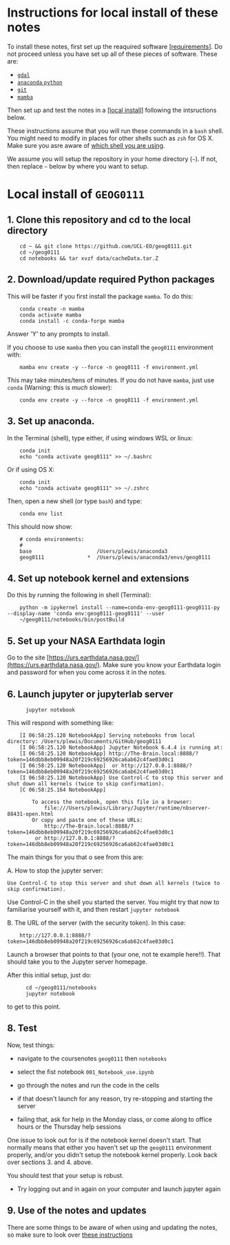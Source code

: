 
# Instructions for local install of these notes

To install these notes, first set up the reaquired software [[requirements](OutsideInstall-Requirements.md#1.-Requirements)]. Do not proceed unless you have set up all of these pieces of software.
These are:

* [`gdal`](OutsideInstall-Requirements.md#11-gdal)
* [`anaconda` `python`](OutsideInstall-Requirements.md#12-Anaconda)
* [`git`](OutsideInstall-Requirements.md#13-git)
* [`mamba`](OutsideInstall-Requirements.md#14-mamba)

Then set up and test the notes in a [[local install](OutsideInstall-Local.md#2-local-install-in-)] following the intsructions below.

These instructions assume that you will run these commands in a `bash` shell. You might need to modify in places for other shells such as `zsh` for OS X. Make sure you asre aware of [which shell you are using](https://github.com/UCL-EO/gdal-install/blob/main/InstallBREW.md#11-what-shell-am-i-using).

We assume you will setup the repository in your home directory (`~`). If not, then replace `~` below by where you want to setup.

# Local install of `GEOG0111` 

## 1. Clone this repository and cd to the local directory

        cd ~ && git clone https://github.com/UCL-EO/geog0111.git
        cd ~/geog0111
        cd notebooks && tar xvzf data/cacheData.tar.Z

## 2. Download/update required Python packages 

This will be faster if you first install the package `mamba`. To do this:

        conda create -n mamba
        conda activate mamba
        conda install -c conda-forge mamba

Answer 'Y' to any prompts to install.

If you choose to use `mamba` then you can install the `geog0111` environment with:

        mamba env create -y --force -n geog0111 -f environment.yml
        
This may take minutes/tens of minutes. If you do not have `mamba`, just use `conda` (Warning: this is *much* slower):

        conda env create -y --force -n geog0111 -f environment.yml

## 3. Set up anaconda. 

In the Terminal (shell), type either, if using windows WSL or linux:

        conda init
        echo "conda activate geog0111" >> ~/.bashrc
        
  Or if using OS X:
  
        conda init
        echo "conda activate geog0111" >> ~/.zshrc
 
 
  Then, open a new shell (or type `bash`) and type:
    
        conda env list
        
  This should now show:
    
        # conda environments:
        #
        base                     /Users/plewis/anaconda3
        geog0111              *  /Users/plewis/anaconda3/envs/geog0111

## 4. Set up notebook kernel and extensions 

Do this by running the following in shell (Terminal):

        python -m ipykernel install --name=conda-env-geog0111-geog0111-py --display-name 'conda env:geog0111-geog0111' --user
        ~/geog0111/notebooks/bin/postBuild

## 5. Set up your NASA Earthdata login 

Go to the site [https://urs.earthdata.nasa.gov/](https://urs.earthdata.nasa.gov/). Make sure you know your Earthdata login and password for when you come across it in the notes.



## 6. Launch jupyter or jupyterlab server

          jupyter notebook


This will respond with something like:


        [I 06:58:25.120 NotebookApp] Serving notebooks from local directory: /Users/plewis/Documents/GitHub/geog0111
        [I 06:58:25.120 NotebookApp] Jupyter Notebook 6.4.4 is running at:
        [I 06:58:25.120 NotebookApp] http://The-Brain.local:8888/?token=146dbb8eb09948a20f219c69256926ca6ab62c4fae03d0c1
        [I 06:58:25.120 NotebookApp]  or http://127.0.0.1:8888/?token=146dbb8eb09948a20f219c69256926ca6ab62c4fae03d0c1
        [I 06:58:25.120 NotebookApp] Use Control-C to stop this server and shut down all kernels (twice to skip confirmation).
        [C 06:58:25.164 NotebookApp] 

            To access the notebook, open this file in a browser:
                file:///Users/plewis/Library/Jupyter/runtime/nbserver-88431-open.html
            Or copy and paste one of these URLs:
                http://The-Brain.local:8888/?token=146dbb8eb09948a20f219c69256926ca6ab62c4fae03d0c1
             or http://127.0.0.1:8888/?token=146dbb8eb09948a20f219c69256926ca6ab62c4fae03d0c1


The main things for you that o see from this are:

A. How to stop the jupyter server:
    
    Use Control-C to stop this server and shut down all kernels (twice to skip confirmation).
    
    
Use Control-C in the shell you started the server. You might try that now to familiarise yourself with it, and then restart `jupyter notebook`

B. The URL of the server (with the security token). In this case:

        http://127.0.0.1:8888/?token=146dbb8eb09948a20f219c69256926ca6ab62c4fae03d0c1
        
Launch a browser that points to that (your one, not te example here!!). That should take you to the Jupyter server homepage.

<!-- #region -->
After this initial setup, just do:


          cd ~/geog0111/notebooks
          jupyter notebook

to get to this point.
          

## 8. Test

Now, test things:
 
   * navigate to the coursenotes `geog0111` then `notebooks`
   * select the fist notebook `001_Notebook_use.ipynb`
   * go through the notes and run the code in the cells

   * if that doesn't launch for any reason, try re-stopping and starting the server
   * failing that, ask for help in the Monday class, or come along to office hours or the Thursday help sessions

One issue to look out for is if the notebook kernel doesn't start. That normally means that either you haven't set up the  `geog0111` environment properly, and/or you didn't setup the notebook kernel properly. Look back over sections 3. and 4. above.

You should test that your setup is robust. 

   * Try logging out and in again on your computer and launch jupyter again
   
## 9. Use of the notes and updates

There are some things to be aware of when using and updating the notes, so make sure to look over [these instructions](Using-the-course-notes.md)


